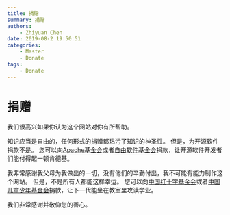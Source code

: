 ```yaml
---
title: 捐赠
summary: 捐赠
authors:
    - Zhiyuan Chen
date: 2019-08-2 19:50:51
categories: 
    - Master
    - Donate
tags:
    - Donate
---
```


# 捐赠

我们很高兴如果你认为这个网站对你有所帮助。

知识应当是自由的，任何形式的捐赠都玷污了知识的神圣性。
但是，为开源软件捐款不是。
您可以向[Apache基金会](https://www.apache.org/foundation/contributing.html)或者[自由软件基金会](https://my.fsf.org/donate/)捐款，让开源软件开发者们能付得起一顿肯德基。

我非常感谢我父母为我做出的一切，没有他们的辛勤付出，我不可能有能力制作这个网站。
但是，不是所有人都能这样幸运。
您可以向[中国红十字基金会](https://new.crcf.org.cn/donations/PayLove.aspx)或者[中国儿童少年基金会](http://www.cctf.org.cn/zt/cljh/)捐款，让下一代能坐在教室里攻读学业。

我们非常感谢并敬仰您的善心。
